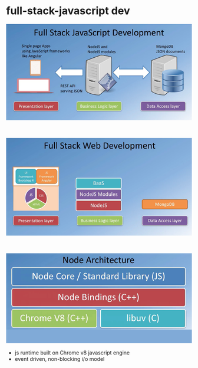 # full-stack-javascript dev

![](images/full-stack-javascript-development.png)

<br/>

![](images/full-stack.png)


<br/>

![](images/node-architecture.png)

- js runtime built on Chrome v8 javascript engine
- event driven, non-blocking i/o model



